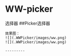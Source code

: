 # WW-picker
选择器
##Picker选择器
```
效果图：  
![](.WWPicker/images/ww.png)
![](.WWPicker/images/ww.png)

---------
